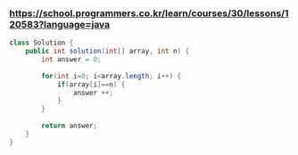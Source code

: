 ### https://school.programmers.co.kr/learn/courses/30/lessons/120583?language=java

```java
class Solution {
    public int solution(int[] array, int n) {
        int answer = 0;
        
        for(int i=0; i<array.length; i++) {
            if(array[i]==n) {
                answer ++;
            }
        }
        
        return answer;
    }
}
```